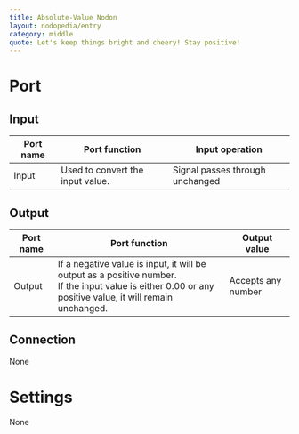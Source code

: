 ```yaml
---
title: Absolute-Value Nodon
layout: nodopedia/entry
category: middle
quote: Let's keep things bright and cheery! Stay positive!
---
```


# Port
## Input
<div class="table-wrapper"><table><thead><tr><th>Port name</th><th>Port function</th><th>Input operation</th></tr></thead><tbody><tr><td>Input</td><td>Used to convert the input value.</td><td>Signal passes through unchanged</td></tr></tbody></table></div>

## Output
<div class="table-wrapper"><table><thead><tr><th>Port name</th><th>Port function</th><th>Output value</th></tr></thead><tbody><tr><td>Output</td><td>If a negative value is input, it will be output as a positive number.<br>If the input value is either 0.00 or any positive value, it will remain unchanged.</td><td>Accepts any number</td></tr></tbody></table></div>

## Connection
None

# Settings
None